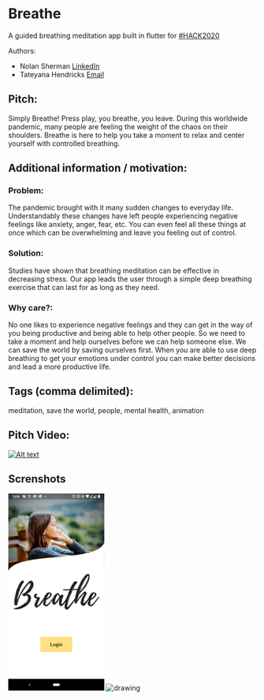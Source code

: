 # Breathe

A guided breathing meditation app built in flutter for [#HACK2020](https://flutterhackathon.com/#/) 

Authors:  
- Nolan Sherman [LinkedIn](https://www.linkedin.com/in/nolanrsherman)
- Tateyana Hendricks [Email](Thendricks25@gmail.com)

## Pitch:
Simply Breathe! Press play, you breathe, you leave. During this worldwide pandemic, many people are feeling the weight of the chaos on their shoulders. Breathe is here to help you take a moment to relax and center yourself with controlled breathing.

## Additional information / motivation:

### Problem: 
The pandemic brought with it many sudden changes to everyday life. Understandably these changes have left people experiencing negative feelings like anxiety, anger, fear, etc. You can even feel all these things at once which can be overwhelming and leave you feeling out of control. 

### Solution: 
Studies have shown that breathing meditation can be effective in decreasing stress. Our app leads the user through a simple deep breathing exercise that can last for as long as they need. 
### Why care?: 
No one likes to experience negative feelings and they can get in the way of you being productive and being able to help other people. So we need to take a moment and help ourselves before we can help someone else. We can save the world by saving ourselves first.   When you are able to use deep breathing to get your emotions under control you can make better decisions and lead a more productive life. 


## Tags (comma delimited): 
meditation, save the world, people, mental health, animation

## Pitch Video:  
[![Alt text](https://img.youtube.com/vi/aESHqrkaLqU/0.jpg)](https://www.youtube.com/watch?v=aESHqrkaLqU)

## Screnshots
<img src="assets/screenshots/home.png" alt="drawing" height="400"/>
<img src="assets/screenshots/Breathe_app_demo.gif" alt="drawing" height="400"/>

